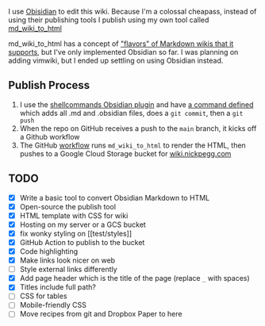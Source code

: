 I use [Obisidian](https://obsidian.md/) to edit this wiki. Because I'm a colossal cheapass, instead of using their publishing tools I publish using my own tool called [md_wiki_to_html](https://github.com/nickpegg/md_wiki_to_html)

md_wiki_to_html has a concept of ["flavors" of Markdown wikis that it supports](https://github.com/nickpegg/md_wiki_to_html/blob/93d3f04126474b1d2ba451507e3239f2107d5748/md_wiki_to_html/config.py#L30-L45), but I've only implemented Obsidian so far. I was planning on adding vimwiki, but I ended up settling on using Obsidian instead.

## Publish Process
1. I use the [shellcommands Obsidian plugin](https://publish.obsidian.md/shellcommands/) and have [a command defined](https://github.com/nickpegg/wiki.nickpegg.com/blob/2331e7476176ebd1fb2208662b918831a5fdf239/.obsidian/plugins/obsidian-shellcommands/data.json#L14-L17) which adds all .md and .obsidian files, does a `git commit`, then a `git push`
2. When the repo on GitHub receives a push to the `main` branch, it kicks off a Github workflow
3. The GitHub [workflow](https://github.com/nickpegg/wiki.nickpegg.com/blob/main/.github/workflows/publish.yml) runs `md_wiki_to_html` to render the HTML, then pushes to a Google Cloud Storage bucket for [wiki.nickpegg.com](https://wiki.nickpegg.com/)

## TODO
- [x] Write a basic tool to convert Obsidian Markdown to HTML
- [x] Open-source the publish tool
- [x] HTML template with CSS for wiki
- [x] Hosting on my server or a GCS bucket
- [x] fix wonky styling on [[test/styles]]
- [x] GitHub Action to publish to the bucket
- [x] Code highlighting
- [x] Make links look nicer on web
- [ ] Style external links differently
- [x] Add page header which is the title of the page (replace `_` with spaces)
- [x] Titles include full path?
- [ ] CSS for tables
- [ ] Mobile-friendly CSS
- [ ] Move recipes from git and Dropbox Paper to here